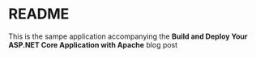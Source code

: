 # README #

This is the sampe application accompanying the **Build and Deploy Your ASP.NET Core Application with Apache** blog post
